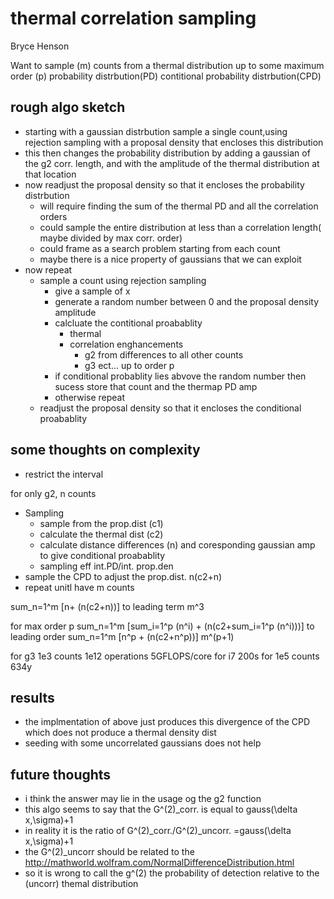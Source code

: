 # thermal correlation sampling
Bryce Henson

Want to sample (m) counts from a thermal distribution up to some maximum order (p)
probability distrbution(PD)
contitional probability distrbution(CPD)


## rough algo sketch
- starting with a gaussian distrbution sample a single count,using rejection sampling with a proposal density that encloses this distribution
- this then changes the probability distribution by adding a gaussian of the g2 corr. length, and with the amplitude of the thermal distribution at that location
- now readjust the proposal density so that it encloses the probability distrbution
  - will require finding the sum of the thermal PD and all the correlation orders
  - could sample the entire distribution at less than a correlation length( maybe divided by max corr. order)
  - could frame as a search problem starting from each count
  - maybe there is a nice property of gaussians that we can exploit
- now repeat
  - sample a count using rejection sampling 
    - give a sample of x
	- generate a random number between 0 and the proposal density amplitude
	- calcluate the contitional proabablity
	  - thermal 
	  - correlation enghancements
	    - g2 from differences to all other counts
		- g3 ect... up to order p
	- if conditional probablity lies abvove the random number then sucess store that count and the thermap PD amp
	- otherwise repeat
  - readjust the proposal density so that it encloses the conditional proabablity
  
  
  
## some thoughts on complexity
- restrict the interval

for only g2, n counts
- Sampling
  - sample from the prop.dist (c1)
  - calculate the thermal dist (c2)
  - calculate distance differences (n) and coresponding gaussian amp to give conditional proabablity
  - sampling eff int.PD/int. prop.den
- sample the CPD to adjust the prop.dist. n(c2+n)
- repeat unitl have m counts

sum_n=1^m [n+ (n(c2+n))]
to leading term
m^3


for max order p
sum_n=1^m [sum_i=1^p (n^i)  + (n(c2+sum_i=1^p (n^i)))]
to leading order
sum_n=1^m [n^p  + (n(c2+n^p))]
m^(p+1)


for g3 1e3 counts
1e12 operations
5GFLOPS/core for i7
200s
for 1e5 counts
634y


## results
- the implmentation of above just produces this divergence of the CPD which does not produce a thermal density dist
- seeding with some uncorrelated gaussians does not help

## future thoughts
- i think the answer may lie in the usage og the g2 function
- this algo seems to say that the G^(2)_corr.  is equal to gauss(\delta x,\sigma)+1
- in reality it is the ratio of G^(2)_corr./G^(2)_uncorr. =gauss(\delta x,\sigma)+1
- the G^(2)_uncorr should be related to the  http://mathworld.wolfram.com/NormalDifferenceDistribution.html
- so it is wrong to call the g^(2) the probability of detection relative to the (uncorr) themal distribution


